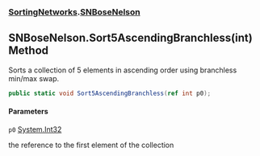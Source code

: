 ### [SortingNetworks](SortingNetworks.md 'SortingNetworks').[SNBoseNelson](SortingNetworks.SNBoseNelson.md 'SortingNetworks.SNBoseNelson')

## SNBoseNelson.Sort5AscendingBranchless(int) Method

Sorts a collection of 5 elements in ascending order using branchless min/max swap.

```csharp
public static void Sort5AscendingBranchless(ref int p0);
```
#### Parameters

<a name='SortingNetworks.SNBoseNelson.Sort5AscendingBranchless(int).p0'></a>

`p0` [System.Int32](https://docs.microsoft.com/en-us/dotnet/api/System.Int32 'System.Int32')

the reference to the first element of the collection